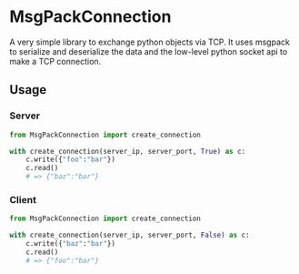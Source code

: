 # MsgPackConnection

A very simple library to exchange python objects via TCP.
It uses msgpack to serialize and deserialize the data and the
low-level python socket api to make a TCP connection.

## Usage
### Server
```python
from MsgPackConnection import create_connection

with create_connection(server_ip, server_port, True) as c:
    c.write({"foo":"bar"})
    c.read()
    # => {"baz":"bar"}
```
### Client
```python
from MsgPackConnection import create_connection

with create_connection(server_ip, server_port, False) as c:
    c.write({"baz":"bar"})
    c.read()
    # => {"foo":"bar"}
```